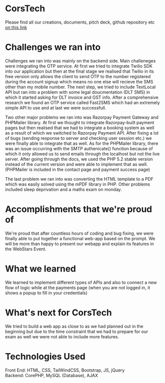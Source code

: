 # CorsTech
Please find all our creations, documents, pitch deck, github repository etc [on this link](https://drive.google.com/drive/folders/1kmVxl5_4_1lDbCu8iKSXbB1fcBNSFAiR?usp=sharing)

# Challenges we ran into
Challenges we ran into was mainly on the backend side. Main challeneges were integrating the OTP service. At first we tried to integrate Twilio SDK into our application but then at the final stage we realised that Twilio in its free version only allows the client to send OTP to the number registered during the account signup which means no one else will recieve the SMS other than my mobile number. The next step, we tried to include TextLocal API but ran into a problem with some legal doucmentation (DLT SMS) in which it started asking for DLT invoice and GST info. After a comprehensive research we found an OTP service called Fast2SMS which had an extremely simple API to use and at last we were successfull.

Two other major problems we ran into was Razorpay Payment Gateway and PHPMailer library. At first we thought to integrate Razorpay-built payment pages but then realised that we had to integrate a booking system as well as a result of which we switched to Razorpay Payment API. After fixing a lot of bugs (sending response to server and checking user session etc.) we were finally able to integrate that as well. As for the PHPMailer library, there was an issue occurring with the SMTP authenicate() function because of which it only allowed us to send emails through the localhost but not the live server. After going through the docs, we used the PHP 5.2 stable version instead of the current version and were able to implement that as well. (PHPMailer is included in the contact page and payment success page)

The last problem we ran into was converting the HTML template to a PDF which was easily solved using the mPDF library in PHP.
Other problems included sleep deprivation and a maths exam on monday.

# Accomplishments that we're proud of
We're proud that after countless hours of coding and bug fixing, we were finally able to put together a functional web-app based on the prompt. We will be more than happy to present our webapp and explain its features in the WebStars Event.

# What we learned
We learned to implement different types of APIs and also to connect a new flow of logic while at the payments page (when you are not logged in, it shows a popup to fill in your credentials)

# What's next for CorsTech
We tried to build a web app as close to as we had planned out in the beginning but due to the time constraint that we had to prepare for our exam as well we were not able to include more features.

# Technologies Used
Front End: HTML, CSS, TailWindCSS, Bootstrap, JS, jQuery <br>
Backend: CorePHP, MySQL (Database), AJAX
